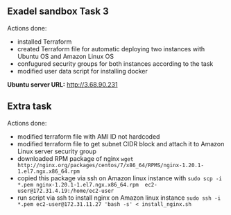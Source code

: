 ## Exadel sandbox Task 3

Actions done:
- installed Terraform
- created Terraform file for automatic deploying two instances with Ubuntu OS and Amazon Linux OS
- confugured security groups for both instances according to the task
- modified user data script for installing docker

**Ubuntu server URL:** http://3.68.90.231

## Extra task

Actions done:
- modified terraform file with AMI ID not hardcoded
- modified terraform file to get subnet CIDR block and attach it to Amazon Linux server security group
- downloaded RPM package of nginx `wget http://nginx.org/packages/centos/7/x86_64/RPMS/nginx-1.20.1-1.el7.ngx.x86_64.rpm`
- copied this package via ssh on Amazon linux instance with `sudo scp -i *.pem nginx-1.20.1-1.el7.ngx.x86_64.rpm  ec2-user@172.31.4.19:/home/ec2-user`
- run script via ssh to install nginx on Amazon linux instance `sudo ssh -i *.pem ec2-user@172.31.11.27 'bash -s' < install_nginx.sh`

